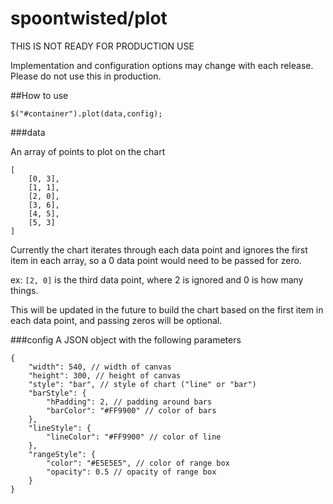 spoontwisted/plot
========

THIS IS NOT READY FOR PRODUCTION USE

Implementation and configuration options may change with each release. Please do not use this in production.

##How to use

`$("#container").plot(data,config);`

###data

An array of points to plot on the chart

    [  
        [0, 3],  
        [1, 1],  
        [2, 0],  
        [3, 6],  
        [4, 5],  
        [5, 3]  
    ]

Currently the chart iterates through each data point and ignores the first item in each array, so a 0 data point would need to be passed for zero.  

ex: `[2, 0]` is the third data point, where 2 is ignored and 0 is how many things.

This will be updated in the future to build the chart based on the first item in each data point, and passing zeros will be optional.

###config
A JSON object with the following parameters

    {  
        "width": 540, // width of canvas
        "height": 300, // height of canvas
        "style": "bar", // style of chart ("line" or "bar")
        "barStyle": {
            "hPadding": 2, // padding around bars
            "barColor": "#FF9900" // color of bars
        },
        "lineStyle": {
            "lineColor": "#FF9900" // color of line
        },  
        "rangeStyle": {
            "color": "#E5E5E5", // color of range box
            "opacity": 0.5 // opacity of range box
        }
    }
